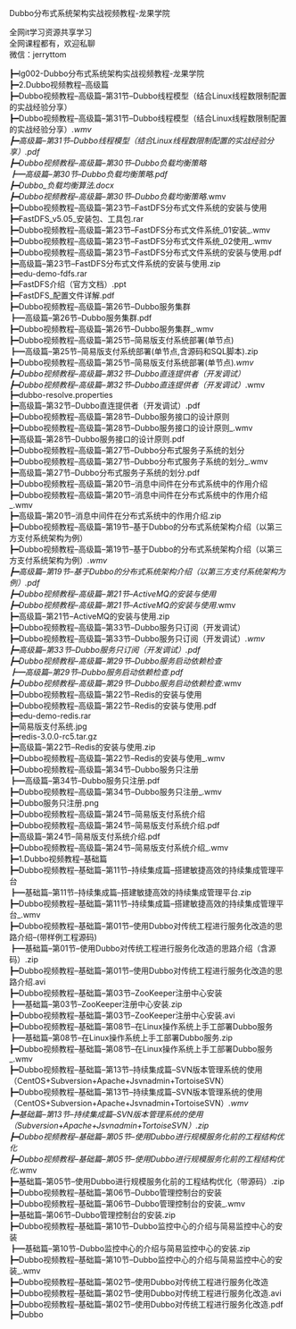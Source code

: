 Dubbo分布式系统架构实战视频教程-龙果学院

全网it学习资源共享学习<br>全网课程都有，欢迎私聊<br>微信：jerryttom<br>

┣━lg002-Dubbo分布式系统架构实战视频教程-龙果学院<br> ┣━2.Dubbo视频教程–高级篇<br> ┣━Dubbo视频教程–高级篇–第31节–Dubbo线程模型（结合Linux线程数限制配置的实战经验分享）<br> ┣━Dubbo视频教程–高级篇–第31节–Dubbo线程模型（结合Linux线程数限制配置的实战经验分享）_.wmv<br> ┣━高级篇–第31节–Dubbo线程模型（结合Linux线程数限制配置的实战经验分享）.pdf<br> ┣━Dubbo视频教程–高级篇–第30节–Dubbo负载均衡策略<br> ┣━高级篇–第30节–Dubbo负载均衡策略.pdf<br> ┣━Dubbo_负载均衡算法.docx<br> ┣━Dubbo视频教程–高级篇–第30节–Dubbo负载均衡策略_.wmv<br> ┣━Dubbo视频教程–高级篇–第23节–FastDFS分布式文件系统的安装与使用<br> ┣━FastDFS_v5.05_安装包、工具包.rar<br> ┣━Dubbo视频教程–高级篇–第23节–FastDFS分布式文件系统_01安装_.wmv<br> ┣━Dubbo视频教程–高级篇–第23节–FastDFS分布式文件系统_02使用_.wmv<br> ┣━Dubbo视频教程–高级篇–第23节–FastDFS分布式文件系统的安装与使用.pdf<br> ┣━高级篇–第23节–FastDFS分布式文件系统的安装与使用.zip<br> ┣━edu-demo-fdfs.rar<br> ┣━FastDFS介绍（官方文档）.ppt<br> ┣━FastDFS_配置文件详解.pdf<br> ┣━Dubbo视频教程–高级篇–第26节–Dubbo服务集群<br> ┣━高级篇–第26节–Dubbo服务集群.pdf<br> ┣━Dubbo视频教程–高级篇–第26节–Dubbo服务集群_.wmv<br> ┣━Dubbo视频教程–高级篇–第25节–简易版支付系统部署(单节点)<br> ┣━高级篇–第25节–简易版支付系统部署(单节点,含源码和SQL脚本).zip<br> ┣━Dubbo视频教程–高级篇–第25节–简易版支付系统部署(单节点)_.wmv<br> ┣━Dubbo视频教程–高级篇–第32节–Dubbo直连提供者（开发调试）<br> ┣━Dubbo视频教程–高级篇–第32节–Dubbo直连提供者（开发调试）_.wmv<br> ┣━dubbo-resolve.properties<br> ┣━高级篇–第32节–Dubbo直连提供者（开发调试）.pdf<br> ┣━Dubbo视频教程–高级篇–第28节–Dubbo服务接口的设计原则<br> ┣━Dubbo视频教程–高级篇–第28节–Dubbo服务接口的设计原则_.wmv<br> ┣━高级篇–第28节–Dubbo服务接口的设计原则.pdf<br> ┣━Dubbo视频教程–高级篇–第27节–Dubbo分布式服务子系统的划分<br> ┣━Dubbo视频教程–高级篇–第27节–Dubbo分布式服务子系统的划分_.wmv<br> ┣━高级篇–第27节–Dubbo分布式服务子系统的划分.pdf<br> ┣━Dubbo视频教程–高级篇–第20节–消息中间件在分布式系统中的作用介绍<br> ┣━Dubbo视频教程–高级篇–第20节–消息中间件在分布式系统中的作用介绍_.wmv<br> ┣━高级篇–第20节–消息中间件在分布式系统中的作用介绍.zip<br> ┣━Dubbo视频教程–高级篇–第19节–基于Dubbo的分布式系统架构介绍（以第三方支付系统架构为例）<br> ┣━Dubbo视频教程–高级篇–第19节–基于Dubbo的分布式系统架构介绍（以第三方支付系统架构为例）_.wmv<br> ┣━高级篇–第19节–基于Dubbo的分布式系统架构介绍（以第三方支付系统架构为例）.pdf<br> ┣━Dubbo视频教程–高级篇–第21节–ActiveMQ的安装与使用<br> ┣━Dubbo视频教程–高级篇–第21节–ActiveMQ的安装与使用_.wmv<br> ┣━高级篇–第21节–ActiveMQ的安装与使用.zip<br> ┣━Dubbo视频教程–高级篇–第33节–Dubbo服务只订阅（开发调试）<br> ┣━Dubbo视频教程–高级篇–第33节–Dubbo服务只订阅（开发调试）_.wmv<br> ┣━高级篇–第33节–Dubbo服务只订阅（开发调试）.pdf<br> ┣━Dubbo视频教程–高级篇–第29节–Dubbo服务启动依赖检查<br> ┣━高级篇–第29节–Dubbo服务启动依赖检查.pdf<br> ┣━Dubbo视频教程–高级篇–第29节–Dubbo服务启动依赖检查_.wmv<br> ┣━Dubbo视频教程–高级篇–第22节–Redis的安装与使用<br> ┣━Dubbo视频教程–高级篇–第22节–Redis的安装与使用.pdf<br> ┣━edu-demo-redis.rar<br> ┣━简易版支付系统.jpg<br> ┣━redis-3.0.0-rc5.tar.gz<br> ┣━高级篇–第22节–Redis的安装与使用.zip<br> ┣━Dubbo视频教程–高级篇–第22节–Redis的安装与使用_.wmv<br> ┣━Dubbo视频教程–高级篇–第34节–Dubbo服务只注册<br> ┣━高级篇–第34节–Dubbo服务只注册.pdf<br> ┣━Dubbo视频教程–高级篇–第34节–Dubbo服务只注册_.wmv<br> ┣━Dubbo服务只注册.png<br> ┣━Dubbo视频教程–高级篇–第24节–简易版支付系统介绍<br> ┣━Dubbo视频教程–高级篇–第24节–简易版支付系统介绍.pdf<br> ┣━高级篇–第24节–简易版支付系统介绍.pdf<br> ┣━Dubbo视频教程–高级篇–第24节–简易版支付系统介绍_.wmv<br> ┣━1.Dubbo视频教程–基础篇<br> ┣━Dubbo视频教程–基础篇–第11节–持续集成篇–搭建敏捷高效的持续集成管理平台<br> ┣━基础篇–第11节–持续集成篇–搭建敏捷高效的持续集成管理平台.zip<br> ┣━Dubbo视频教程–基础篇–第11节–持续集成篇–搭建敏捷高效的持续集成管理平台_.wmv<br> ┣━Dubbo视频教程–基础篇–第01节–使用Dubbo对传统工程进行服务化改造的思路介绍–(带样例工程源码)<br> ┣━基础篇–第01节–使用Dubbo对传统工程进行服务化改造的思路介绍（含源码）.zip<br> ┣━Dubbo视频教程–基础篇–第01节–使用Dubbo对传统工程进行服务化改造的思路介绍.avi<br> ┣━Dubbo视频教程–基础篇–第03节–ZooKeeper注册中心安装<br> ┣━基础篇–第03节–ZooKeeper注册中心安装.zip<br> ┣━Dubbo视频教程–基础篇–第03节–ZooKeeper注册中心安装.avi<br> ┣━Dubbo视频教程–基础篇–第08节–在Linux操作系统上手工部署Dubbo服务<br> ┣━基础篇–第08节–在Linux操作系统上手工部署Dubbo服务.zip<br> ┣━Dubbo视频教程–基础篇–第08节–在Linux操作系统上手工部署Dubbo服务_.wmv<br> ┣━Dubbo视频教程–基础篇–第13节–持续集成篇–SVN版本管理系统的使用（CentOS+Subversion+Apache+Jsvnadmin+TortoiseSVN）<br> ┣━Dubbo视频教程–基础篇–第13节–持续集成篇–SVN版本管理系统的使用（CentOS+Subversion+Apache+Jsvnadmin+TortoiseSVN）_.wmv<br> ┣━基础篇–第13节–持续集成篇–SVN版本管理系统的使用（Subversion+Apache+Jsvnadmin+TortoiseSVN）.zip<br> ┣━Dubbo视频教程–基础篇–第05节–使用Dubbo进行规模服务化前的工程结构优化<br> ┣━Dubbo视频教程–基础篇–第05节–使用Dubbo进行规模服务化前的工程结构优化_.wmv<br> ┣━基础篇–第05节–使用Dubbo进行规模服务化前的工程结构优化（带源码）.zip<br> ┣━Dubbo视频教程–基础篇–第06节–Dubbo管理控制台的安装<br> ┣━Dubbo视频教程–基础篇–第06节–Dubbo管理控制台的安装_.wmv<br> ┣━基础篇–第06节–Dubbo管理控制台的安装.zip<br> ┣━Dubbo视频教程–基础篇–第10节–Dubbo监控中心的介绍与简易监控中心的安装<br> ┣━基础篇–第10节–Dubbo监控中心的介绍与简易监控中心的安装.zip<br> ┣━Dubbo视频教程–基础篇–第10节–Dubbo监控中心的介绍与简易监控中心的安装_.wmv<br> ┣━Dubbo视频教程–基础篇–第02节–使用Dubbo对传统工程进行服务化改造<br> ┣━Dubbo视频教程–基础篇–第02节–使用Dubbo对传统工程进行服务化改造.avi<br> ┣━Dubbo视频教程–基础篇–第02节–使用Dubbo对传统工程进行服务化改造.pdf<br> ┣━Dubbo
